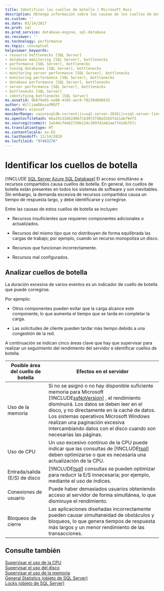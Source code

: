 ```yaml
---
title: Identificar los cuellos de botella | Microsoft Docs
description: Obtenga información sobre las causas de los cuellos de botella, como recursos insuficientes, mal configurados o con un funcionamiento incorrecto en SQL Server.
ms.custom: ''
ms.date: 03/14/2017
ms.prod: sql
ms.prod_service: database-engine, sql-database
ms.reviewer: ''
ms.technology: performance
ms.topic: conceptual
helpviewer_keywords:
- resource bottlenecks [SQL Server]
- database monitoring [SQL Server], bottlenecks
- performance [SQL Server], bottlenecks
- tuning databases [SQL Server], bottlenecks
- monitoring server performance [SQL Server], bottlenecks
- monitoring performance [SQL Server], bottlenecks
- database performance [SQL Server], bottlenecks
- server performance [SQL Server], bottlenecks
- bottlenecks [SQL Server]
- identifying bottlenecks [SQL Server]
ms.assetid: db079e65-ee80-4105-aec9-f8230d0d6635
author: WilliamDAssafMSFT
ms.author: wiassaf
monikerRange: =azuresqldb-current||>=sql-server-2016||>=sql-server-linux-2017||=azuresqldb-mi-current
ms.openlocfilehash: 66a29131862d0b7cb3972fd8a52b5fa21ab79ef3
ms.sourcegitcommit: 1a544cf4dd2720b124c3697d1e62ae7741db757c
ms.translationtype: HT
ms.contentlocale: es-ES
ms.lasthandoff: 12/14/2020
ms.locfileid: "97463276"
---
```

# <a name="identify-bottlenecks"></a>Identificar los cuellos de botella
[!INCLUDE [SQL Server Azure SQL Database](../../includes/applies-to-version/sql-asdb.md)]
  El acceso simultáneo a recursos compartidos causa cuellos de botella. En general, los cuellos de botella están presentes en todos los sistemas de software y son inevitables. Sin embargo, la demanda excesiva de recursos compartidos causa un tiempo de respuesta largo, y debe identificarse y corregirse.  
  
 Entre las causas de estos cuellos de botella se incluyen:  
  
-   Recursos insuficientes que requieren componentes adicionales o actualizados.  
  
-   Recursos del mismo tipo que no distribuyen de forma equilibrada las cargas de trabajo; por ejemplo, cuando un recurso monopoliza un disco.  
  
-   Recursos que funcionan incorrectamente.  
  
-   Recursos mal configurados.  
  
## <a name="analyzing-bottlenecks"></a>Analizar cuellos de botella  
 La duración excesiva de varios eventos es un indicador de cuello de botella que puede corregirse.  
  
 Por ejemplo:  
  
-   Otros componentes pueden evitar que la carga alcance este componente, lo que aumenta el tiempo que se tarda en completar la carga.  
  
-   Las solicitudes de cliente pueden tardar más tiempo debido a una congestión de la red.  
  
 A continuación se indican cinco áreas clave que hay que supervisar para realizar un seguimiento del rendimiento del servidor e identificar cuellos de botella.  
  
|Posible área del cuello de botella|Efectos en el servidor|  
|------------------------------|---------------------------|  
|Uso de la memoria|Si no se asignó o no hay disponible suficiente memoria para Microsoft [!INCLUDE[ssNoVersion](../../includes/ssnoversion-md.md)] , el rendimiento disminuirá. Los datos se deben leer en el disco, y no directamente en la caché de datos. Los sistemas operativos Microsoft Windows realizan una paginación excesiva intercambiando datos con el disco cuando son necesarias las páginas.|  
|Uso de CPU|Un uso excesivo continuo de la CPU puede indicar que las consultas de [!INCLUDE[tsql](../../includes/tsql-md.md)] deben optimizarse o que es necesaria una actualización de la CPU.|  
|Entrada/salida (E/S) de disco|[!INCLUDE[tsql](../../includes/tsql-md.md)] consultas se pueden optimizar para reducir la E/S innecesaria; por ejemplo, mediante el uso de índices.|  
|Conexiones de usuario|Puede haber demasiados usuarios obteniendo acceso al servidor de forma simultánea, lo que disminuye el rendimiento.|  
|Bloqueos de cierre|Las aplicaciones diseñadas incorrectamente pueden causar simultaneidad de obstáculos y bloqueos, lo que genera tiempos de respuesta más largos y un menor rendimiento de las transacciones.|  
  
## <a name="see-also"></a>Consulte también  
 [Supervisar el uso de la CPU](../../relational-databases/performance-monitor/monitor-cpu-usage.md)   
 [Supervisar el uso del disco](../../relational-databases/performance-monitor/monitor-disk-usage.md)   
 [Supervisar el uso de la memoria](../../relational-databases/performance-monitor/monitor-memory-usage.md)   
 [General Statistics (objeto de SQL Server)](../../relational-databases/performance-monitor/sql-server-general-statistics-object.md)   
 [Locks (objeto de SQL Server)](../../relational-databases/performance-monitor/sql-server-locks-object.md)  
  
  
